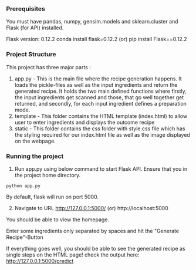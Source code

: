 ### Prerequisites
You must have pandas, numpy, gensim.models and sklearn.cluster and Flask (for API) installed.

Flask version: 0.12.2
conda install flask=0.12.2  (or) pip install Flask==0.12.2

### Project Structure
This project has three major parts :
1. app.py - This is the main file where the recipe generation happens. It loads the pickle-files as well as the input ingredients and return the generated recipe. It holds the two main defined functions where firstly, the input ingredients get scanned and those, that go well together get returned, and secondly, for each input ingredient defines a preparation mode. 
2. template - This folder contains the HTML template (index.html) to allow user to enter ingredients and displays the outcome recipe
3. static - This folder contains the css folder with style.css file which has the styling required for our index.html file  as well as the image displayed on the webpage. 

### Running the project

1. Run app.py using below command to start Flask API. Ensure that you in the project home directory. 
```
python app.py
```
By default, flask will run on port 5000.

2. Navigate to URL http://127.0.0.1:5000/ (or) http://localhost:5000

You should be able to view the homepage.

Enter some ingredients only separated by spaces and hit the "Generate Recipe"-Button 

If everything goes well, you should  be able to see the generated recipe as single steps on the HTML page!
check the output here: http://127.0.0.1:5000/predict

